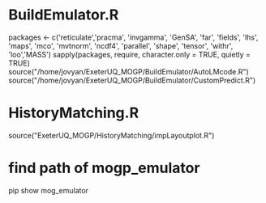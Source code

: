 

# BuildEmulator.R

packages <- c('reticulate','pracma', 'invgamma', 'GenSA', 'far', 'fields', 'lhs', 'maps', 'mco', 'mvtnorm', 'ncdf4', 'parallel', 'shape', 'tensor', 'withr', 'loo','MASS')
sapply(packages, require, character.only = TRUE, quietly = TRUE)
source("/home/jovyan/ExeterUQ_MOGP/BuildEmulator/AutoLMcode.R")
source("/home/jovyan/ExeterUQ_MOGP/BuildEmulator/CustomPredict.R")

# HistoryMatching.R

source("ExeterUQ_MOGP/HistoryMatching/impLayoutplot.R")

# find path of mogp_emulator

pip show mog_emulator